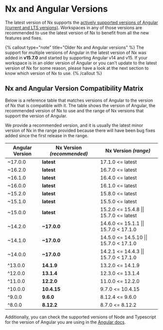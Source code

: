 # Nx and Angular Versions

The latest version of Nx supports the [actively supported versions of Angular (current and LTS versions)](https://angular.io/guide/releases#actively-supported-versions). Workspaces in any of those versions are recommended to use the latest version of Nx to benefit from all the new features and fixes.

{% callout type="note" title="Older Nx and Angular versions" %}
The support for multiple versions of Angular in the latest version of Nx was added in **v15.7.0** and started by supporting Angular v14 and v15. If your workspace is in an older version of Angular or you can't update to the latest version of Nx for some reason, please have a look at the next section to know which version of Nx to use.
{% /callout %}

## Nx and Angular Version Compatibility Matrix

Below is a reference table that matches versions of Angular to the version of Nx that is compatible with it. The table shows the version of Angular, the recommended version of Nx to use and the range of Nx versions that support the version of Angular.

We provide a recommended version, and it is usually the latest minor version of Nx in the range provided because there will have been bug fixes added since the first release in the range.

| Angular Version | **Nx Version _(recommended)_** | Nx Version _(range)_                   |
| --------------- | ------------------------------ | -------------------------------------- |
| ~17.0.0         | **latest**                     | 17.1.0 <= latest                       |
| ~16.2.0         | **latest**                     | 16.7.0 <= latest                       |
| ~16.1.0         | **latest**                     | 16.4.0 <= latest                       |
| ~16.0.0         | **latest**                     | 16.1.0 <= latest                       |
| ~15.2.0         | **latest**                     | 15.8.0 <= latest                       |
| ~15.1.0         | **latest**                     | 15.5.0 <= latest                       |
| ~15.0.0         | **latest**                     | 15.2.0 <= 15.4.8 \|\| 15.7.0 <= latest |
| ~14.2.0         | **~17.0.0**                    | 14.6.0 <= 15.1.1 \|\| 15.7.0 < 17.1.0  |
| ~14.1.0         | **~17.0.0**                    | 14.5.0 <= 14.5.10 \|\| 15.7.0 < 17.1.0 |
| ~14.0.0         | **~17.0.0**                    | 14.2.1 <= 14.4.3 \|\| 15.7.0 < 17.1.0  |
| ^13.0.0         | **14.1.9**                     | 13.2.0 <= 14.1.9                       |
| ^12.0.0         | **13.1.4**                     | 12.3.0 <= 13.1.4                       |
| ^11.0.0         | **12.2.0**                     | 11.0.0 <= 12.2.0                       |
| ^10.0.0         | **10.4.15**                    | 9.7.0 <= 10.4.15                       |
| ^9.0.0          | **9.6.0**                      | 8.12.4 <= 9.6.0                        |
| ^8.0.0          | **8.12.2**                     | 8.7.0 <= 8.12.2                        |

Additionally, you can check the supported versions of Node and Typescript for the version of Angular you are using in the [Angular docs](https://angular.io/guide/versions#actively-supported-versions).
